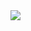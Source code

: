 <!DOCTYPE html>
<html>

<body>
  <a href="google.com"> <img src="https://upload.wikimedia.org/wikipedia/commons/e/ed/Raccoon_(Procyon_lotor)_2.jpg"/> </a> 
</body>



</html>
